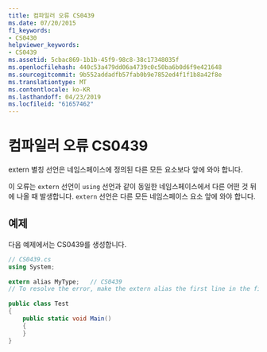 ```yaml
---
title: 컴파일러 오류 CS0439
ms.date: 07/20/2015
f1_keywords:
- CS0430
helpviewer_keywords:
- CS0439
ms.assetid: 5cbac869-1b1b-45f9-98c8-38c17348035f
ms.openlocfilehash: 440c53a479dd06a4739c0c50ba6b0d6f9e421648
ms.sourcegitcommit: 9b552addadfb57fab0b9e7852ed4f1f1b8a42f8e
ms.translationtype: MT
ms.contentlocale: ko-KR
ms.lasthandoff: 04/23/2019
ms.locfileid: "61657462"
---
```

# <a name="compiler-error-cs0439"></a>컴파일러 오류 CS0439
extern 별칭 선언은 네임스페이스에 정의된 다른 모든 요소보다 앞에 와야 합니다.  
  
 이 오류는 `extern` 선언이 `using` 선언과 같이 동일한 네임스페이스에서 다른 어떤 것 뒤에 나올 때 발생합니다. `extern` 선언은 다른 모든 네임스페이스 요소 앞에 와야 합니다.  
  
## <a name="example"></a>예제  
 다음 예제에서는 CS0439를 생성합니다.  
  
```csharp  
// CS0439.cs  
using System;  
  
extern alias MyType;   // CS0439  
// To resolve the error, make the extern alias the first line in the file.  
  
public class Test   
{  
    public static void Main()   
    {  
    }  
}  
```

